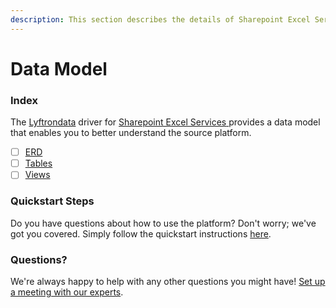 ```yaml
---
description: This section describes the details of Sharepoint Excel Services ERD, Tables, and Views.
---
```


# Data Model

### Index

The  [Lyftrondata](https://www.lyftrondata.com/) driver for [Sharepoint Excel Services](https://www.lyftrondata.com/integration/sharepoint-excel-services/)[ ](https://www.lyftrondata.com/integration/sharepoint-excel-services/)provides a data model that enables you to better understand the source platform.

* [ ] [ERD](../../../business-analytics/sharepoint-excel-services/data-model/erd.md)
* [ ] [Tables](../../../business-analytics/sharepoint-excel-services/data-model/tables.md)
* [ ] [Views](../../../business-analytics/sharepoint-excel-services/data-model/views.md)

### Quickstart Steps

Do you have questions about how to use the platform? Don't worry; we've got you covered. Simply follow the quickstart instructions [here](../../../../quickstart-steps.md).

### Questions? <a href="#questions" id="questions"></a>

We're always happy to help with any other questions you might have! [Set up a meeting with our experts](https://www.lyftrondata.com/book-a-meeting/).

